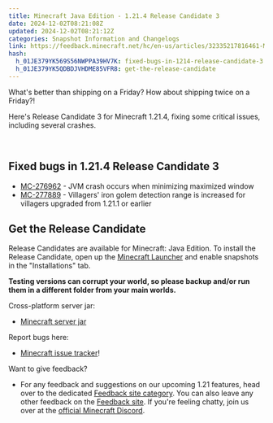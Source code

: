 ```yaml
---
title: Minecraft Java Edition - 1.21.4 Release Candidate 3
date: 2024-12-02T08:21:08Z
updated: 2024-12-02T08:21:12Z
categories: Snapshot Information and Changelogs
link: https://feedback.minecraft.net/hc/en-us/articles/32335217816461-Minecraft-Java-Edition-1-21-4-Release-Candidate-3
hash:
  h_01JE379YK569S56NWPPA39HV7K: fixed-bugs-in-1214-release-candidate-3
  h_01JE379YK5QDBDJVHDME85VFR8: get-the-release-candidate
---
```


What's better than shipping on a Friday? How about shipping twice on a Friday?!

Here's Release Candidate 3 for Minecraft 1.21.4, fixing some critical issues, including several crashes.

 

## Fixed bugs in 1.21.4 Release Candidate 3

- [MC-276962](https://bugs.mojang.com/browse/MC-276962) - JVM crash occurs when minimizing maximized window
- [MC-277889](https://bugs.mojang.com/browse/MC-277889) - Villagers' iron golem detection range is increased for villagers upgraded from 1.21.1 or earlier

## Get the Release Candidate

Release Candidates are available for Minecraft: Java Edition. To install the Release Candidate, open up the [Minecraft Launcher](https://www.minecraft.net/content/minecraft-net/language-masters/download) and enable snapshots in the "Installations" tab.

**Testing versions can corrupt your world, so please backup and/or run them in a different folder from your main worlds.**

Cross-platform server jar:

- [Minecraft server jar](https://piston-data.mojang.com/v1/objects/653cd548ed5bb2a2bff08945878347f3a3b8844b/server.jar)

Report bugs here:

- [Minecraft issue tracker](https://bugs.mojang.com/projects/MC/summary)!

Want to give feedback?

- For any feedback and suggestions on our upcoming 1.21 features, head over to the dedicated [Feedback site category](https://aka.ms/Minecraft121Feedback). You can also leave any other feedback on the [Feedback site](https://feedback.minecraft.net/). If you're feeling chatty, join us over at the [official Minecraft Discord](https://discordapp.com/invite/minecraft).
